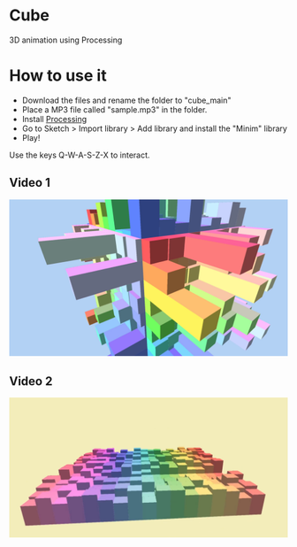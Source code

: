 # Cube
3D animation using Processing

# How to use it
* Download the files and rename the folder to "cube_main"
* Place a MP3 file called "sample.mp3" in the folder.
* Install [Processing](https://processing.org)
* Go to Sketch > Import library > Add library and install the "Minim" library
* Play!

Use the keys Q-W-A-S-Z-X to interact.

## Video 1

[![ScreenShot](https://github.com/enric1994/cube/blob/master/images/cube_2.png)](https://www.youtube.com/watch?v=eBuQEjoUfYg&t=40s)

## Video 2

[![ScreenShot](https://github.com/enric1994/cube/blob/master/images/video2.png)](https://www.youtube.com/watch?v=3cdb_Y5-BWQ&t=39s)
